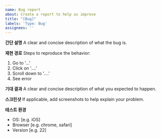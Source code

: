 ```yaml
---
name: Bug report
about: Create a report to help us improve
title: "[Bug]"
labels: 'Type: Bug'
assignees: ''
---
```


**간단 설명**
A clear and concise description of what the bug is.

**재현 경로**
Steps to reproduce the behavior:
1. Go to '...'
2. Click on '....'
3. Scroll down to '....'
4. See error

**기대 결과**
A clear and concise description of what you expected to happen.

**스크린샷**
If applicable, add screenshots to help explain your problem.

**테스트 환경**
 - OS: [e.g. iOS]
 - Browser [e.g. chrome, safari]
 - Version [e.g. 22]
